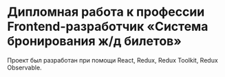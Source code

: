 # Дипломная работа к профессии Frontend-разработчик «Система бронирования ж/д билетов»

Проект был разработан при помощи React, Redux, Redux Toolkit, Redux Observable.